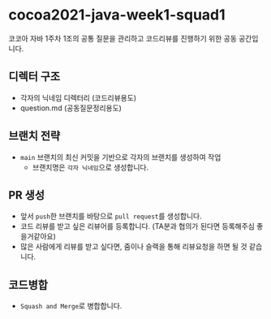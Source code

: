 # cocoa2021-java-week1-squad1
코코아 자바 1주차 1조의 공통 질문을 관리하고 코드리뷰를 진행하기 위한 공동 공간입니다.

## 디렉터 구조

- 각자의 닉네임 디렉터리 (코드리뷰용도)
- question.md (공동질문정리용도)

## 브랜치 전략

- `main` 브랜치의 최신 커밋을 기반으로 각자의 브랜치를 생성하여 작업
  - 브랜치명은 `각자 닉네임`으로 생성합니다.

## PR 생성

- 앞서 `push`한 브랜치를 바탕으로 `pull request`를 생성합니다.
- 코드 리뷰를 받고 싶은 리뷰어를 등록합니다. (TA분과 협의가 된다면 등록해주심 좋을거같아요)
- 많은 사람에게 리뷰를 받고 싶다면, 줌이나 슬랙을 통해 리뷰요청을 하면 될 것 같습니다.

## 코드병합

- `Squash and Merge`로 병합합니다.